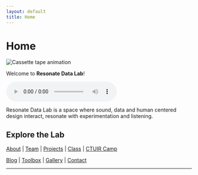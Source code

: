 ```yaml
---
layout: default
title: Home
---
```


# Home

![Cassette tape animation](/assets/cassette-animation.gif)

Welcome to **Resonate Data Lab**!

<audio controls>
  <source src="/assets/Resonate data lab hehe.m4a" type="audio/mp4">
  Your browser does not support the audio element.
</audio>

Resonate Data Lab is a space where sound, data and human centered design interact, resonate with experimentation and listening.

## Explore the Lab

[About](/about) | [Team](/team) | [Projects](/projects) | [Class](/class) | [CTUIR Camp](/ctuir-camp)

[Blog](/blog) | [Toolbox](/toolbox) | [Gallery](/gallery) | [Contact](/contact)

---
